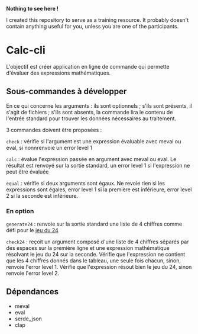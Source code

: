 **Nothing to see here !**

I created this repository to serve as a training resource. It probably doesn't contain anything useful for you, unless you are one of the participants.

# Calc-cli

L'objectif est créer application en ligne de commande qui permette d'évaluer des expressions mathématiques.

## Sous-commandes à développer

En ce qui concerne les arguments : ils sont optionnels ; s'ils sont présents, il s'agit de fichiers ; s'ils sont absents, la commande lira le contenu de l'entrée standard pour trouver les données nécessaires au traitement.

3 commandes doivent être proposées :

`check`
: vérifie si l'argument est une expression évaluable avec meval ou eval, si nonnrenvoie un error level 1

`calc`
: évalue l'expression passée en argument avec meval ou eval. Le résultat est renvoyé sur la sortie standard, un error level 1 si l'expression ne peut être évaluée

`equal`
: vérifie si deux arguments sont égaux. Ne revoie rien si les expressions sont égales, error level 1 si la première est inférieure, error level 2 si la seconde est inférieure.

### En option

`generate24`
: renvoie sur la sortie standard une liste de 4 chiffres comme défi pour le [jeu du 24](https://en.wikipedia.org/wiki/24_(puzzle))

`check24`
: reçoit un argument composé d'une liste de 4 chiffres séparés par des espaces sur la première ligne et une expression mathématique résolvant le jeu du 24 sur la seconde. Vérifie que l'expression ne contient que les 4 chiffres donnés dans le tableau, une seule fois chacun, sinon, renvoie l'error level 1. Vérifie que l'expression résout bien le jeu du 24, sinon renvoie l'error level 2.

## Dépendances
- meval
- eval
- serde_json
- clap
